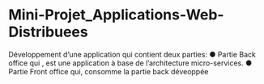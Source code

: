 # Mini-Projet_Applications-Web-Distribuees
 Développement d’une application qui contient deux parties: ● Partie Back office qui , est une application à base de l’architecture micro-services. ● Partie Front office qui, consomme la partie back déveoppée
